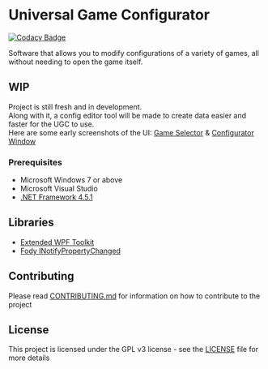 # Universal Game Configurator

[![Codacy Badge](https://api.codacy.com/project/badge/Grade/84942037710d451e923fb6b308a6486a)](https://www.codacy.com/app/0xNeffarion/Universal-Game-Configurator?utm_source=github.com&utm_medium=referral&utm_content=0xNeffarion/Universal-Game-Configurator&utm_campaign=badger)

Software that allows you to modify configurations of a variety of games, all without needing to open the game itself.

## WIP

Project is still fresh and in development.  
Along with it, a config editor tool will be made to create data easier and faster for the UGC to use.  
Here are some early screenshots of the UI: [Game Selector](https://i.imgur.com/HQw4J7E.png) & [Configurator Window](https://i.imgur.com/cvgQ49w.png)

### Prerequisites

* Microsoft Windows 7 or above
* Microsoft Visual Studio
* [.NET Framework 4.5.1](https://www.microsoft.com/en-gb/download/details.aspx?id=40773)

## Libraries

* [Extended WPF Toolkit](https://github.com/xceedsoftware/wpftoolkit)
* [Fody INotifyPropertyChanged](https://github.com/Fody/PropertyChanged)

## Contributing

Please read [CONTRIBUTING.md](CONTRIBUTING.md) for information on how to contribute to the project

## License

This project is licensed under the GPL v3 license - see the [LICENSE](LICENSE) file for more details
